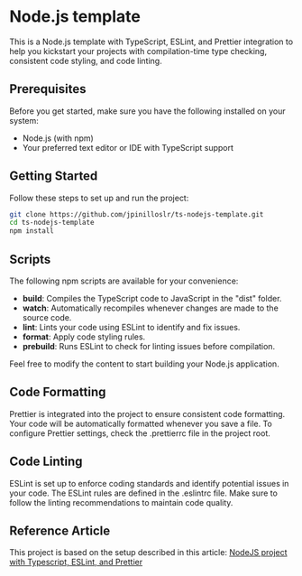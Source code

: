 # Node.js template

This is a Node.js template with TypeScript, ESLint, and Prettier integration to help you kickstart your projects with compilation-time type checking, consistent code styling, and code linting.

## Prerequisites

Before you get started, make sure you have the following installed on your system:

- Node.js (with npm)
- Your preferred text editor or IDE with TypeScript support

## Getting Started

Follow these steps to set up and run the project:

```bash
git clone https://github.com/jpinilloslr/ts-nodejs-template.git
cd ts-nodejs-template
npm install
```

## Scripts

The following npm scripts are available for your convenience:

- **build**: Compiles the TypeScript code to JavaScript in the "dist" folder.
- **watch**: Automatically recompiles whenever changes are made to the source code.
- **lint**: Lints your code using ESLint to identify and fix issues.
- **format**: Apply code styling rules.
- **prebuild**: Runs ESLint to check for linting issues before compilation.

Feel free to modify the content to start building your Node.js application.

## Code Formatting

Prettier is integrated into the project to ensure consistent code formatting. Your code will be automatically formatted whenever you save a file. To configure Prettier settings, check the .prettierrc file in the project root.

## Code Linting

ESLint is set up to enforce coding standards and identify potential issues in your code. The ESLint rules are defined in the .eslintrc file. Make sure to follow the linting recommendations to maintain code quality.

## Reference Article

This project is based on the setup described in this article: [NodeJS project with Typescript, ESLint, and Prettier](https://gist.github.com/jpinilloslr/944843b63f750263f97c406d1a75ca1a)
